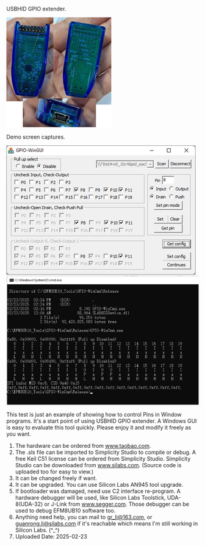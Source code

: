 USBHID GPIO extender.

![Logo](Hardware/P1.png)

Demo screen captures.

![Logo](GPIO-WinGUI/Capture.png)
![Logo](GPIO-WinCmd/Capture.png)

This test is just an example of showing how to control Pins in Window programs. It's a start point of using USBHID GPIO extender. A Windows GUI is easy to evaluate this tool quickly. Please enjoy it and modify it freely as you want.
1. The hardware can be ordered from www.taobao.com.
2. The .sls file can be imported to Simplicity Studio to compile or debug. A free Keil C51 license can be ordered from Simplicity Studio. Simplicity Studio can be downloaded from www.silabs.com. (Source code is uploaded too for easy to view.)
3. It can be changed freely if want.
4. It can be upgraded. You can use Silicon Labs AN945 tool upgrade.
5. If bootloader was damaged, need use C2 interface re-program. A hardware debugger will be used, like Silicon Labs Toolstick, UDA-8(UDA-32) or J-Link from www.segger.com. Those debugger can be used to debug EFM8UB10 software too.
6. Anything need help, you can mail to gr_li@163.com, or guanrong.li@silabs.com if it's reachable which means I'm still working in Silicon Labs. (^_^)
7. Uploaded Date: 2025-02-23

